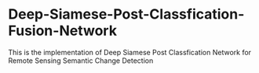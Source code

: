 # Deep-Siamese-Post-Classfication-Fusion-Network
This is the implementation of Deep Siamese Post Classfication Network for Remote Sensing Semantic Change Detection
